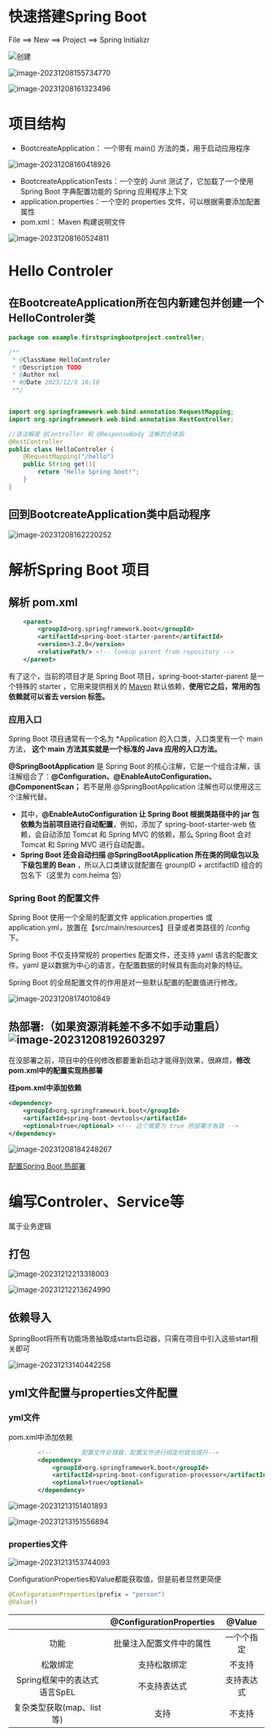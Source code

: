 # 快速搭建Spring Boot

File ==> New ==> Project ==> Spring Initializr

![创建](ReadMe/image-20231208155547880.png)

![image-20231208155734770](ReadMe/image-20231208155734770.png)

![image-20231208161323496](ReadMe/image-20231208161323496.png)

# 项目结构

- BootcreateApplication： 一个带有 main() 方法的类，用于启动应用程序

![image-20231208160418926](ReadMe/image-20231208160134875.png)

- BootcreateApplicationTests：一个空的 Junit 测试了，它加载了一个使用 Spring Boot 字典配置功能的 Spring 应用程序上下文
- application.properties：一个空的 properties 文件，可以根据需要添加配置属性
- pom.xml： Maven 构建说明文件

![image-20231208160524811](ReadMe/image-20231208160524811.png)

# Hello Controler

## 在BootcreateApplication所在包内新建包并创建一个HelloControler类

```java
package com.example.firstspringbootproject.controller;

/**
 * @ClassName HelloControler
 * @Description TODO
 * @Author nxl
 * #@Date 2023/12/8 16:10
 **/


import org.springframework.web.bind.annotation.RequestMapping;
import org.springframework.web.bind.annotation.RestController;

//该注解是 @Controller 和 @ResponseBody 注解的合体版
@RestController
public class HelloControler {
    @RequestMapping("/hello")
    public String get(){
        return "Hello Spring boot!";
    }
}
```

## 回到BootcreateApplication类中启动程序

![image-20231208162220252](ReadMe/image-20231208162220252.png)



# 解析Spring Boot 项目

## 解析 pom.xml

```xml
    <parent>
        <groupId>org.springframework.boot</groupId>
        <artifactId>spring-boot-starter-parent</artifactId>
        <version>3.2.0</version>
        <relativePath/> <!-- lookup parent from repository -->
    </parent>
```

有了这个，当前的项目才是 Spring Boot 项目，spring-boot-starter-parent 是一个特殊的 starter ，它用来提供相关的 [Maven](https://so.csdn.net/so/search?q=Maven&spm=1001.2101.3001.7020) 默认依赖，**使用它之后，常用的包依赖就可以省去 version 标签。**

### 应用入口

Spring Boot 项目通常有一个名为 *Application 的入口类，入口类里有一个 main 方法， **这个 main 方法其实就是一个标准的 Java 应用的入口方法。**

**@SpringBootApplication** 是 Spring Boot 的核心注解，它是一个组合注解，该注解组合了：**@Configuration、@EnableAutoConfiguration、@ComponentScan；** 若不是用 @SpringBootApplication 注解也可以使用这三个注解代替。

- 其中，**@EnableAutoConfiguration 让 Spring Boot 根据类路径中的 jar 包依赖为当前项目进行自动配置**，例如，添加了 spring-boot-starter-web 依赖，会自动添加 Tomcat 和 Spring MVC 的依赖，那么 Spring Boot 会对 Tomcat 和 Spring MVC 进行自动配置。
- **Spring Boot 还会自动扫描 @SpringBootApplication 所在类的同级包以及下级包里的 Bean** ，所以入口类建议就配置在 grounpID + arctifactID 组合的包名下（这里为 com.heima 包）

### Spring Boot 的配置文件

Spring Boot 使用一个全局的配置文件 application.properties 或 application.yml，放置在【src/main/resources】目录或者类路径的 /config 下。

Spring Boot 不仅支持常规的 properties 配置文件，还支持 yaml 语言的配置文件。yaml 是以数据为中心的语言，在配置数据的时候具有面向对象的特征。

Spring Boot 的全局配置文件的作用是对一些默认配置的配置值进行修改。

![image-20231208174010849](ReadMe/image-20231208174010849.png)



## 热部署:（如果资源消耗差不多不如手动重启）![image-20231208192603297](ReadMe/image-20231208192603297.png)

在没部署之前，项目中的任何修改都要重新启动才能得到效果，很麻烦，**修改pom.xml中的配置实现热部署**

**往pom.xml中添加依赖**

```xml
<dependency>
    <groupId>org.springframework.boot</groupId>
    <artifactId>spring-boot-devtools</artifactId>
    <optional>true</optional> <!-- 这个需要为 true 热部署才有效 -->
</dependency>
```

![image-20231208184248267](ReadMe/image-20231208184248267.png)

[配置Spring Boot 热部署](https://blog.csdn.net/hezhimin1124/article/details/103800614)





# 编写Controler、Service等

属于业务逻辑



## 打包

![image-20231212213318003](ReadMe/image-20231212212019008.png)

![image-20231212213624990](ReadMe/image-20231212213624990.png)



## 依赖导入

SpringBoot将所有功能场景抽取成starts启动器，只需在项目中引入这些start相关即可



![image-20231213140442258](ReadMe/image-20231213140442258.png)

## yml文件配置与properties文件配置

### yml文件

pom.xml中添加依赖

```xml
        <!--        配置文件处理器，配置文件进行绑定时就会提升-->
        <dependency>
            <groupId>org.springframework.boot</groupId>
            <artifactId>spring-boot-configuration-processor</artifactId>
            <optional>true</optional>
        </dependency>
```

![image-20231213151401893](ReadMe/image-20231213151401893.png)

![image-20231213151556894](ReadMe/image-20231213151556894.png)

### properties文件

![image-20231213153744093](ReadMe/image-20231213153413188.png)

ConfigurationProperties和Value都能获取值，但是前者显然更简便

```java
@ConfigurationProperties(prefix = "person")
@Value()
```

|                              | @ConfigurationProperties |   @Value   |
| :--------------------------: | :----------------------: | :--------: |
|             功能             | 批量注入配置文件中的属性 | 一个个指定 |
|           松散绑定           |       支持松散绑定       |   不支持   |
| Spring框架中的表达式语言SpEL |       不支持表达式       | 支持表达式 |
|  复杂类型获取(map、list等)   |           支持           |   不支持   |

